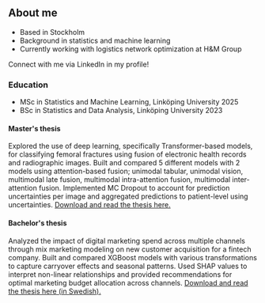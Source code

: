 ## About me
- Based in Stockholm
- Background in statistics and machine learning
- Currently working with logistics network optimization at H&M Group

Connect with me via LinkedIn in my profile!

### Education
- MSc in Statistics and Machine Learning, Linköping University 2025
- BSc in Statistics and Data Analysis, Linköping University 2023

#### Master's thesis
Explored the use of deep learning, specifically Transformer-based models, for classifying femoral fractures using fusion of electronic health records and radiographic images. Built and compared 5 different models with 2 models using attention-based fusion; unimodal tabular, unimodal vision, multimodal late fusion, multimodal intra-attention fusion, multimodal inter-attention fusion. Implemented MC Dropout to account for prediction uncertainties per image and aggregated predictions to patient-level using uncertainties.
[Download and read the thesis here.](https://liu.diva-portal.org/smash/record.jsf?pid=diva2%3A1976816&dswid=4601)

#### Bachelor's thesis
Analyzed the impact of digital marketing spend across multiple channels through mix marketing modeling on new customer acquisition for a fintech company. Built and compared XGBoost models with various transformations to capture carryover effects and seasonal patterns. Used SHAP values to interpret non-linear relationships and provided recommendations for optimal marketing budget allocation across channels.
[Download and read the thesis here (in Swedish).](https://github.com/Johhed15/Bachelor-Thesis/blob/main/KANDIDAT.pdf)
